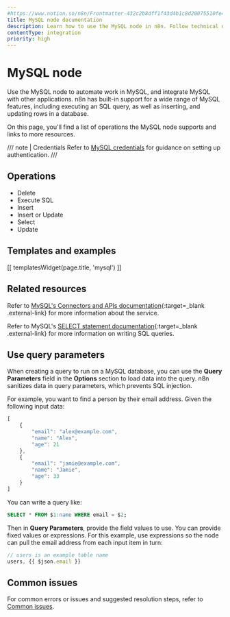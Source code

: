 ```yaml
---
#https://www.notion.so/n8n/Frontmatter-432c2b8dff1f43d4b1c8d20075510fe4
title: MySQL node documentation
description: Learn how to use the MySQL node in n8n. Follow technical documentation to integrate MySQL node into your workflows.
contentType: integration
priority: high
---
```


# MySQL node

Use the MySQL node to automate work in MySQL, and integrate MySQL with other applications. n8n has built-in support for a wide range of MySQL features, including executing an SQL query, as well as inserting, and updating rows in a database.

On this page, you'll find a list of operations the MySQL node supports and links to more resources.

/// note | Credentials
Refer to [MySQL credentials](/integrations/builtin/credentials/mysql/) for guidance on setting up authentication. 
///

## Operations

* Delete
* Execute SQL
* Insert
* Insert or Update
* Select
* Update

## Templates and examples

<!-- see https://www.notion.so/n8n/Pull-in-templates-for-the-integrations-pages-37c716837b804d30a33b47475f6e3780 -->
[[ templatesWidget(page.title, 'mysql') ]]

## Related resources

Refer to [MySQL's Connectors and APIs documentation](https://dev.mysql.com/doc/index-connectors.html){:target=_blank .external-link} for more information about the service.

Refer to MySQL's [SELECT statement documentation](https://dev.mysql.com/doc/refman/8.4/en/select.html){:target=_blank .external-link} for more information on writing SQL queries.

## Use query parameters

When creating a query to run on a MySQL database, you can use the **Query Parameters** field in the **Options** section to load data into the query. n8n sanitizes data in query parameters, which prevents SQL injection.

For example, you want to find a person by their email address. Given the following input data:

```js
[
    {
        "email": "alex@example.com",
        "name": "Alex",
        "age": 21 
    },
    {
        "email": "jamie@example.com",
        "name": "Jamie",
        "age": 33 
    }
]
```

You can write a query like:

```sql
SELECT * FROM $1:name WHERE email = $2;
```

Then in **Query Parameters**, provide the field values to use. You can provide fixed values or expressions. For this example, use expressions so the node can pull the email address from each input item in turn:

```js
// users is an example table name
users, {{ $json.email }} 
```

## Common issues

For common errors or issues and suggested resolution steps, refer to [Common issues](/integrations/builtin/app-nodes/n8n-nodes-base.mysql/common-issues/).
